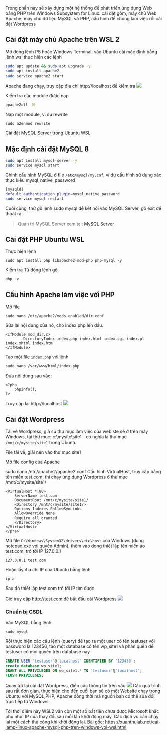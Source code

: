 Trong phần này sẽ xây dựng một hệ thống để phát triển ứng dụng Web bằng PHP trên Windows Subsystem for Linux: cài đặt gồm, máy chủ Web Apache, máy chủ dữ liệu MySQL và PHP, cấu hình để chúng làm việc rồi cài đặt Wordpress
## Cài đặt máy chủ Apache trên WSL 2
Mở dòng lệnh PS hoặc Windows Terminal, vào Ubuntu cài mặc định bằng lệnh wsl thực hiện các lệnh
```sh
sudo apt update && sudo apt upgrade -y
sudo apt install apache2
sudo service apache2 start
```
Apache đang chạy, truy cập địa chỉ http://localhost để kiểm tra
![](https://images.viblo.asia/f088db25-fe12-449d-8032-40ecdb0615f3.png)

Kiểm tra các module được nạp
```sh
apache2ctl -M
```
Nạp một module, ví dụ rewrite
```
sudo a2enmod rewrite
```
Cài đặt MySQL Server trong Ubuntu WSL
## Mặc định cài đặt MySQL 8
```sh
sudo apt install mysql-server -y
sudo service mysql start
````
Chỉnh cấu hình MySQL ở file ```/etc/mysql/my.cnf```, ví dụ cấu hình sử dụng xác thực kiểu mysql_native_password
```sh
[mysqld]
default_authentication_plugin=mysql_native_password
sudo service mysql restart
```
Cuối cùng, thử gõ lệnh sudo mysql để kết nối vào MySQL Server, gõ exit để thoát ra.
> Quản trị MySQL Server xem tại: [MySQL Server](https://xuanthulab.net/quan-tri-mysql-co-ban.html) 
## Cài đặt PHP Ubuntu WSL
Thực hiện lệnh
```
sudo apt install php libapache2-mod-php php-mysql -y
```
Kiểm tra 
Từ dòng lệnh gõ
```
php -v
```
## Cấu hình Apache làm việc với PHP
Mở file
```
sudo nano /etc/apache2/mods-enabled/dir.conf
```
Sửa lại nội dung của nó, cho index.php lên đầu.
```
<IfModule mod_dir.c>
        DirectoryIndex index.php index.html index.cgi index.pl index.xhtml index.htm
</IfModule>
```
Tạo một file ```index.php``` với lệnh
```
sudo nano /var/www/html/index.php
```
Đưa nội dung sau vào:
```
<?php
    phpinfo();
?>
```
Truy cập lại http://localhost
![](https://images.viblo.asia/3b54fe10-1c7e-424c-9e3e-78076c4a21dc.png)

## Cài đặt Wordpress
Tải về Wordpress, giả sử thư mục làm việc của webiste sẽ ở trên máy Windows, tại thư mục: c:\mysite\site1 - có nghĩa là thư mục ```/mnt/c/mysite/site1``` trong Ubuntu

File tải về, giải nén vào thư mục site1

Mở file config của Apache

sudo nano /etc/apache2/apache2.conf
Cấu hình VirtualHost, truy cập bằng tên miền test.com, thì chạy ứng dụng Wordpress ở thư mục /mnt/c/mysite/site1/
```
<VirtualHost *:80>
    ServerName test.com
    DocumentRoot /mnt/c/mysite/site1/
    <Directory /mnt/c/mysite/site1/>
    Options Indexes FollowSymLinks
    AllowOverride None
    Require all granted
    </Directory>
</VirtualHost>
</pre>
```
Mở file ```C:\Windows\System32\drivers\etc\host``` của Windows (dùng notepad.exe với quyền Admin), thêm vào dòng thiết lập tên miền ảo test.com, trỏ tới IP 127.0.0.1
```
127.0.0.1 test.com
```
Hoặc lấy địa chỉ IP của Ubuntu bằng lệnh
```
ip a
```
Sau đó thiết lập test.com trỏ tới IP tìm được

Giờ truy cập http://test.com để bắt đầu cài Wordpress
![](https://images.viblo.asia/37f7c7db-2077-4570-bb51-cee6394e2a4e.png)
### Chuẩn bị CSDL
Vào MySQL bằng lệnh:
```
sudo mysql
```
Rồi thực hiện các câu lệnh (query) để tạo ra một user có tên testuser với password là 123456, tạo một database có tên wp_site1 và phân quền để testuser có mọi quyền trên database này
```sql
CREATE USER 'testuser'@'localhost' IDENTIFIED BY '123456';
create database wp_site1;
GRANT ALL PRIVILEGES ON wp_site1.* TO 'testuser'@'localhost';
FLUSH PRIVILEGES;
```
Quay trở lại cài đặt Wordpress, điền các thông tin trên vào
![](https://images.viblo.asia/e43b641f-d020-433a-8cca-cb8c88646a88.png)
Các quá trình sau rất đơn giản, thực hiện cho đến cuối bạn sẽ có một Website chạy trong Ubuntu với MySQL,PHP, Apache đồng thời mã nguồn bạn có thể sửa đổi trực tiếp từ Windows.

Tới thời điểm này WSL2 vẫn còn một số bất tiện chưa được Microsoft khắc phụ như: IP của thay đổi sau mỗi lần khởi động máy. Các dịch vụ cần chạy lại một cách thủ công khi khởi động lại.
Bài gốc: https://xuanthulab.net/cai-lamp-linux-apache-mysql-php-tren-windows-voi-wsl.html